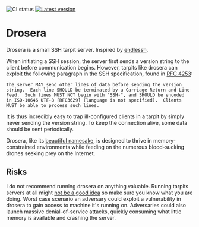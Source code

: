 ![CI status](https://github.com/LimeEng/drosera/workflows/CI/badge.svg)
[![Latest version](https://img.shields.io/crates/v/drosera.svg)](https://crates.io/crates/drosera)

# Drosera

Drosera is a small SSH tarpit server. Inspired by [endlessh](https://nullprogram.com/blog/2019/03/22/).

When initiating a SSH session, the server first sends a version string to the client before communication begins. However, tarpits like drosera can exploit the following paragraph in the SSH specification, found in [RFC 4253](https://tools.ietf.org/html/rfc4253#page-4):
```
The server MAY send other lines of data before sending the version
string.  Each line SHOULD be terminated by a Carriage Return and Line
Feed.  Such lines MUST NOT begin with "SSH-", and SHOULD be encoded
in ISO-10646 UTF-8 [RFC3629] (language is not specified).  Clients
MUST be able to process such lines.
```

It is thus incredibly easy to trap ill-configured clients in a tarpit by simply never sending the version string. To keep the connection alive, some data should be sent periodically.

Drosera, like its [beautiful namesake](https://en.wikipedia.org/wiki/Drosera), is designed to thrive in memory-constrained environments while feeding on the numerous blood-sucking drones seeking prey on the Internet.

## Risks

I do not recommend running drosera on anything valuable. Running tarpits servers at all might [not be a good idea](https://serverfault.com/questions/611063/does-tarpit-have-any-known-vulnerabilities-or-downsides) so make sure you know what you are doing. Worst case scenario an adversary could exploit a vulnerability in drosera to gain access to machine it's running on. Adversaries could also launch massive denial-of-service attacks, quickly consuming what little memory is available and crashing the server.
